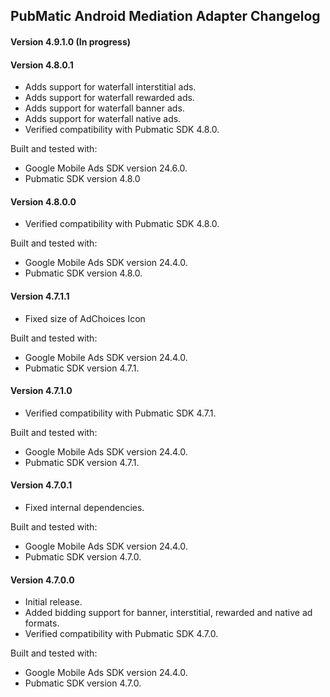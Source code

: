 ## PubMatic Android Mediation Adapter Changelog

#### Version 4.9.1.0 (In progress)

#### Version 4.8.0.1
- Adds support for waterfall interstitial ads.
- Adds support for waterfall rewarded ads.
- Adds support for waterfall banner ads.
- Adds support for waterfall native ads.
- Verified compatibility with Pubmatic SDK 4.8.0.

Built and tested with:
- Google Mobile Ads SDK version 24.6.0.
- Pubmatic SDK version 4.8.0

#### Version 4.8.0.0
- Verified compatibility with Pubmatic SDK 4.8.0.

Built and tested with:
- Google Mobile Ads SDK version 24.4.0.
- Pubmatic SDK version 4.8.0.

#### Version 4.7.1.1
- Fixed size of AdChoices Icon

Built and tested with:
- Google Mobile Ads SDK version 24.4.0.
- Pubmatic SDK version 4.7.1.

#### Version 4.7.1.0
- Verified compatibility with Pubmatic SDK 4.7.1.

Built and tested with:
- Google Mobile Ads SDK version 24.4.0.
- Pubmatic SDK version 4.7.1.

#### Version 4.7.0.1
- Fixed internal dependencies.

Built and tested with:
- Google Mobile Ads SDK version 24.4.0.
- Pubmatic SDK version 4.7.0.

#### Version 4.7.0.0
- Initial release.
- Added bidding support for banner, interstitial, rewarded and native ad formats.
- Verified compatibility with Pubmatic SDK 4.7.0.

Built and tested with:
- Google Mobile Ads SDK version 24.4.0.
- Pubmatic SDK version 4.7.0.